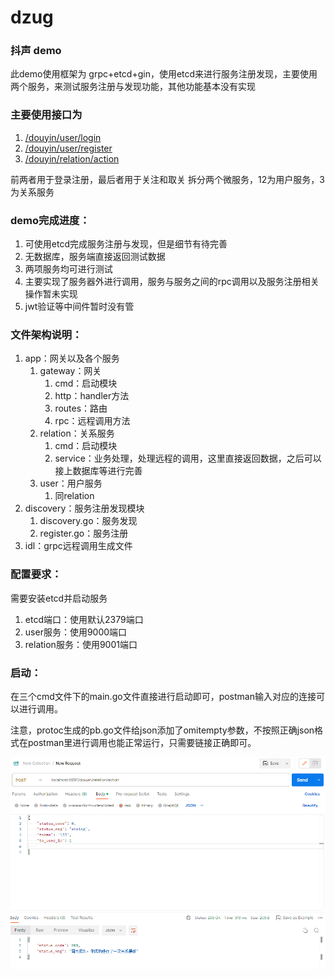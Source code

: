 # dzug
### 抖声 demo

此demo使用框架为 grpc+etcd+gin，使用etcd来进行服务注册发现，主要使用两个服务，来测试服务注册与发现功能，其他功能基本没有实现



### 主要使用接口为

1. [/douyin/user/login](https://apifox.com/apidoc/shared-09d88f32-0b6c-4157-9d07-a36d32d7a75c/api-50707522)
2. [/douyin/user/register](https://apifox.com/apidoc/shared-09d88f32-0b6c-4157-9d07-a36d32d7a75c/api-50707521)
3. [/douyin/relation/action](https://apifox.com/apidoc/shared-09d88f32-0b6c-4157-9d07-a36d32d7a75c/api-50707530)

前两者用于登录注册，最后者用于关注和取关
拆分两个微服务，12为用户服务，3为关系服务



### demo完成进度：

1. 可使用etcd完成服务注册与发现，但是细节有待完善
2. 无数据库，服务端直接返回测试数据
3. 两项服务均可进行测试
4. 主要实现了服务器外进行调用，服务与服务之间的rpc调用以及服务注册相关操作暂未实现
5. jwt验证等中间件暂时没有管



### 文件架构说明：

1. app：网关以及各个服务
    1. gateway：网关
        1. cmd：启动模块
        2. http：handler方法
        3. routes：路由
        4. rpc：远程调用方法
    2. relation：关系服务
        1. cmd：启动模块
        2. service：业务处理，处理远程的调用，这里直接返回数据，之后可以接上数据库等进行完善
    3. user：用户服务
        1. 同relation
2. discovery：服务注册发现模块
    1. discovery.go：服务发现
    2. register.go：服务注册
3. idl：grpc远程调用生成文件



### 配置要求：

需要安装etcd并启动服务

1. etcd端口：使用默认2379端口
2. user服务：使用9000端口
3. relation服务：使用9001端口



### 启动：

在三个cmd文件下的main.go文件直接进行启动即可，postman输入对应的连接可以进行调用。

注意，protoc生成的pb.go文件给json添加了omitempty参数，不按照正确json格式在postman里进行调用也能正常运行，只需要链接正确即可。



![aciton测试](doc/image-20230727174553448.png)